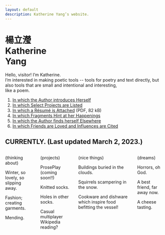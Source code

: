 ```yaml
---
layout: default
description: Katherine Yang’s website.
---
```


<div class="intro">
  <h1 class="name">
    <div lang="zh">楊立瀅</div>
    <div>Katherine<br><span class="y">Y</span>ang</div>
  </h1>
  <div>
    <p>
      Hello, visitor! I’m Katherine.<br>
      I’m interested in making poetic tools&nbsp;-- tools for poetry and text directly, but also tools that are small and intentional and interesting,<br>
      like a poem.
    </p>
  </div>
</div>
<main>
  <div class="section">
    <ol>
      <li><a href="/about/">In which the Author introduces Herself</a></li>
      <li><a href="/work/">In which Select Projects are Listed</a></li>
      <li><a href="/assets/resume/yang-katherine-resume-202301.pdf">In which a Résumé is Attached</a> (PDF, 82 kB)</li>
      <li><a href="/fragments/">In which Fragments Hint at her Happenings</a></li>
      <li><a href="/appearances/">In which the Author finds herself Elsewhere</a></li>
      <li><a href="/dedications/">In which Friends are Loved and Influences are Cited</a></li>
    </ol>
  </div>
  <div class="section">
    <div class="section--header">
      <h2>CURRENTLY. (Last updated March 2, 2023.)</h2>
    </div>
    <div class="section--body columns">
      <div class="subsection">
        <p>(thinking about)</p>
        <p>Winter, so lovely, so slipping away.</p>
        <p>Fashion; creating garments.</p>
        <p>Mending.</p>
      </div>
      <div class="subsection">
        <p>(projects)</p>
        <p>ProsePlay (coming soon!!)</p>
        <p>Knitted socks.</p>
        <p>Holes in other socks.</p>
        <p>Casual multiplayer Wikipedia reading?</p>
      </div>
      <div class="subsection">
        <p>(nice things)</p>
        <p>Buildings buried in the clouds.</p>
        <p>Squirrels scampering in the snow.</p>
        <p>Cookware and dishware which inspire food befitting the vessel!</p>
      </div>
      <div class="subsection">
        <p>(dreams)</p>
        <p>Horrors, oh God.</p>
        <p>A best friend, far away now.</p>
        <p>A cheese tasting.</p>
      </div>
    </div>
  </div>
</main>
